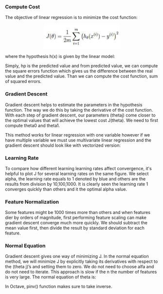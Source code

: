 ### Compute Cost

The objective of linear regression is to minimize the cost function:


<p align="center">
    <img src="https://github.com/yilmazvolkan/CourseraML/blob/master/Weeks/Week1/Res/costFunc.png" width="250" height="80">
</p>


where the hypothesis h(x) is given by the linear model:





Simply, hp is the predicted value and from predicted value, we can compute the square errors function which gives us the difference between the real value and the predicted value. Than we can compute the cost function, sum of squared errors.

### Gradient Descent

Gradient descent helps to estimate the parameters in the hypothesis function. The way we do this by taking the derivative of the cost function. With each step of gradient descent, our parameters (thetaj) come closer to the optimal values that will achieve the lowest cost J(theta). We need to first compute theta0 and theta1.




This method works for linear regression with one variable however if we have multiple variable we must use multivariate linear regression and the gradient descent should look like with vectorized version:


### Learning Rate

To compare how different learning learning rates affect convergence, it's helpful to plot J for several learning rates on the same figure. We select alpha, the learning rate equals to 1 denoted by blue and others are the results from division by 10,100,1000. It is clearly seen the learning rate 1 converges quickly than others and it the optimal alpha value. 





### Feature Normalization

Some features might be 1000 times more than others and when features dier by orders of magnitude, first performing feature scaling can make gradient descent converge much more quickly. We should subtract the mean value first, then divide the result by standard deviation for each feature. 


### Normal Equation

Gradient descent gives one way of minimizing J. In the normal equation method, we will minimize J by explicitly taking its derivatives with respect to the (theta j)’s and setting them to zero. We do not need to choose alfa and do not need to iterate. This approach is slow if the n the number of features is very large. The normal equation of theta is:

In Octave, pinv() function makes sure to take inverse.

 
